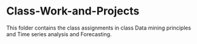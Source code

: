 # Class-Work-and-Projects
This folder contains the class assignments in class Data mining principles and Time series analysis and Forecasting.

